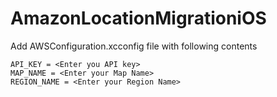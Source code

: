 # AmazonLocationMigrationiOS

Add AWSConfiguration.xcconfig file with following contents

```
API_KEY = <Enter you API key>
MAP_NAME = <Enter your Map Name>
REGION_NAME = <Enter your Region Name>
```
